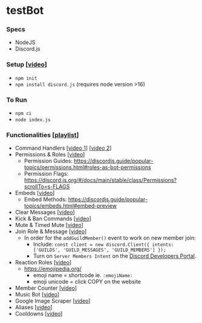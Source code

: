 # testBot

### Specs
- NodeJS
- Discord.js

### Setup [[video](https://youtu.be/j_sD9udZnCk)]
- ```npm init```
- ```npm install discord.js``` (requires node version >16)

### To Run
- ```npm ci```
- ```node index.js```

### Functionalities [[playlist](https://www.youtube.com/playlist?list=PLbbLC0BLaGjpyzN1rg-gK4dUqbn8eJQq4)]
- Command Handlers [[video 1](https://youtu.be/nTGtiCC3iQM)] [[video 2](https://youtu.be/AUOb9_aAk7U)]
- Permissions & Roles [[video](https://youtu.be/5BArCspxauI)]
  * Permission Guides: https://discordjs.guide/popular-topics/permissions.html#roles-as-bot-permissions
  * Permission Flags: https://discord.js.org/#/docs/main/stable/class/Permissions?scrollTo=s-FLAGS
- Embeds [[video](https://youtu.be/I7eZY-SBmf8)]
  * Embed Methods: https://discordjs.guide/popular-topics/embeds.html#embed-preview
- Clear Messages [[video](https://youtu.be/INQgI-MQcj0)]
- Kick & Ban Commands [[video](https://youtu.be/LFL5BWHurR4)]
- Mute & Timed Mute [[video](https://youtu.be/PHGdIm7iHhI)]
- Join Role & Message [[video](https://youtu.be/kjw6Hl-ZYIE)]
  * In order for the `addGuildMember()` event to work on new member join:
    - Include: `const client = new discord.Client({ intents: ['GUILDS', 'GUILD_MESSAGES', 'GUILD_MEMBERS'] }); `
    - Turn on `Server Members Intent` on the [Discord Developers Portal](https://discord.com/developers/applications).
- Reaction Roles [[video](https://youtu.be/wXjsCiUjUqo)]
    - https://emojipedia.org/
      * emoji name = shortcode ie. `:emojiName:`
      * emoji unicode = click COPY on the website
- Member Counter [[video](XXX)]
- Music Bot [[video](XXX)]
- Google Image Scraper [[video](XXX)]
- Aliases [[video](XXX)]
- Cooldowns [[video](XXX)]
